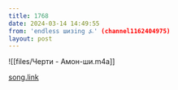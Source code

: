 ```yaml
---
title: 1768
date: 2024-03-14 14:49:55
from: 'endless шизing ⍼' (channel1162404975)
layout: post
---
```


![[files/Черти - Амон-ши.m4a]]

[song.link](http://song.link/y/EZZgjBzo3uQ)
